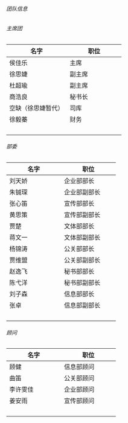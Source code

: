 ###### 团队信息
###### 主席团
|名字|职位|
| ----------- | ----------- |
|侯佳乐|主席|
|徐思婕|副主席|
|杜超瑜|副主席|
|商浩良|秘书长|
|空缺（徐思婕暂代）|司库|
|徐毅蓁|财务|
|&nbsp;&nbsp;&nbsp;&nbsp;&nbsp;&nbsp;&nbsp;&nbsp;&nbsp;&nbsp;&nbsp;&nbsp;&nbsp;&nbsp;&nbsp;&nbsp;&nbsp;&nbsp;&nbsp;&nbsp;&nbsp;&nbsp;&nbsp;&nbsp;&nbsp;&nbsp;&nbsp;&nbsp;&nbsp;&nbsp;|&nbsp;&nbsp;&nbsp;&nbsp;&nbsp;&nbsp;&nbsp;&nbsp;&nbsp;&nbsp;&nbsp;&nbsp;&nbsp;&nbsp;&nbsp;&nbsp;&nbsp;&nbsp;&nbsp;&nbsp;&nbsp;&nbsp;&nbsp;&nbsp;&nbsp;&nbsp;&nbsp;&nbsp;&nbsp;&nbsp;|

###### 部委

|名字|职位|
| ----------- | ----------- |
|刘天娇|企业部部长|
|朱铖琛|企业部副部长|
|张心笛|宣传部部长|
|黄思策|宣传部副部长|
|贾楚|文体部部长|
|蒋文一|文体部副部长|
|杨锦涛|公关部部长| <!-- 于之赫（杨锦涛五月卸任后正式上任） 别忘了英文版哦 -->
|贾维盟|公关部副部长|
|赵逸飞|秘书部部长|
|陈弋洋|秘书部副部长|
|刘子森|信息部部长|
|张卓|信息部副部长|
|&nbsp;&nbsp;&nbsp;&nbsp;&nbsp;&nbsp;&nbsp;&nbsp;&nbsp;&nbsp;&nbsp;&nbsp;&nbsp;&nbsp;&nbsp;&nbsp;&nbsp;&nbsp;&nbsp;&nbsp;&nbsp;&nbsp;&nbsp;&nbsp;&nbsp;&nbsp;&nbsp;&nbsp;&nbsp;&nbsp;|&nbsp;&nbsp;&nbsp;&nbsp;&nbsp;&nbsp;&nbsp;&nbsp;&nbsp;&nbsp;&nbsp;&nbsp;&nbsp;&nbsp;&nbsp;&nbsp;&nbsp;&nbsp;&nbsp;&nbsp;&nbsp;&nbsp;&nbsp;&nbsp;&nbsp;&nbsp;&nbsp;&nbsp;&nbsp;&nbsp;|

###### 顾问
|名字|职位|
| ----------- | ----------- |
|顾健|信息部顾问|
|曲笛|公关部顾问|
|李许雯佳|企业部顾问|
|姜安雨|宣传部顾问|
|&nbsp;&nbsp;&nbsp;&nbsp;&nbsp;&nbsp;&nbsp;&nbsp;&nbsp;&nbsp;&nbsp;&nbsp;&nbsp;&nbsp;&nbsp;&nbsp;&nbsp;&nbsp;&nbsp;&nbsp;&nbsp;&nbsp;&nbsp;&nbsp;&nbsp;&nbsp;&nbsp;&nbsp;&nbsp;&nbsp;|&nbsp;&nbsp;&nbsp;&nbsp;&nbsp;&nbsp;&nbsp;&nbsp;&nbsp;&nbsp;&nbsp;&nbsp;&nbsp;&nbsp;&nbsp;&nbsp;&nbsp;&nbsp;&nbsp;&nbsp;&nbsp;&nbsp;&nbsp;&nbsp;&nbsp;&nbsp;&nbsp;&nbsp;&nbsp;&nbsp;|
